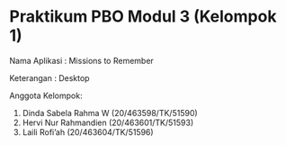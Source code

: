 # Praktikum PBO Modul 3 (Kelompok 1)

Nama Aplikasi   : Missions to Remember

Keterangan      : Desktop

Anggota Kelompok:
1. Dinda Sabela Rahma W						(20/463598/TK/51590)
2. Hervi Nur Rahmandien						(20/463601/TK/51593)
3. Laili Rofi’ah							    (20/463604/TK/51596)

